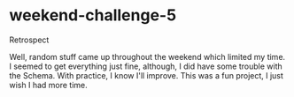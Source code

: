 # weekend-challenge-5

Retrospect

Well, random stuff came up throughout the weekend which limited my time. I seemed to get everything just fine, although, I did have some trouble with the Schema.
With practice, I know I'll improve. This was a fun project, I just wish I had more time. 

